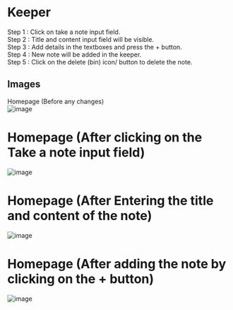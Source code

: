 # Keeper  
Step 1 : Click on take a note input field.  
Step 2 : Title and content input field will be visible.  
Step 3 : Add details in the textboxes and press the + button.  
Step 4 : New note will be added in the keeper.  
Step 5 : Click on the delete (bin) icon/ button to delete the note.  
  
## Images  
Homepage (Before any changes)  
![image](https://user-images.githubusercontent.com/91786927/203783467-bad2bf4d-b3b8-49f0-adf6-7426c6463a0f.png)
  
# Homepage (After clicking on the Take a note input field)  
![image](https://user-images.githubusercontent.com/91786927/203783635-743a7b66-8128-4082-8b71-bb3026afb545.png)  
  
# Homepage (After Entering the title and content of the note)  
![image](https://user-images.githubusercontent.com/91786927/203783828-b07c3f4f-f796-4e47-addd-3423f4241ac2.png)  
  
# Homepage (After adding the note by clicking on the + button)  
![image](https://user-images.githubusercontent.com/91786927/203783939-1a15ab43-3b80-4a4d-ab87-68eecfe1b696.png)  

  
